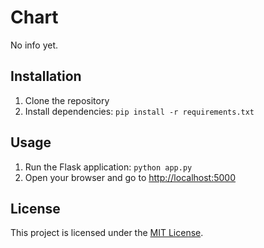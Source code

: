 # Chart

No info yet.

## Installation

1. Clone the repository
3. Install dependencies: `pip install -r requirements.txt`

## Usage

1. Run the Flask application: `python app.py`
2. Open your browser and go to [http://localhost:5000](http://localhost:5000)

## License

This project is licensed under the [MIT License](LICENSE).
